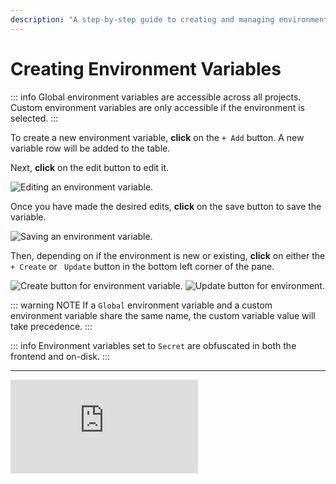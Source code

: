 ```yaml
---
description: "A step-by-step guide to creating and managing environment variables in Caido including global and custom environments with secret variable support."
---
```


# Creating Environment Variables

::: info
Global environment variables are accessible across all projects. Custom environment variables are only accessible if the environment is selected.
:::

To create a new environment variable, **click** on the `+ Add` button. A new variable row will be added to the table.

Next, **click** on the edit button <code><Icon icon="fas fa-pen-to-square" /></code> to edit it.

<img alt="Editing an environment variable." src="/_images/edit_global_env_variable.png" center/>

Once you have made the desired edits, **click** on the save button <code><Icon icon="fas fa-save" /></code> to save the variable.

<img alt="Saving an environment variable." src="/_images/save_global_env_variable.png" center/>

Then, depending on if the environment is new or existing, **click** on either the `+ Create` or <code><Icon icon="fas fa-save" /> Update</code> button in the bottom left corner of the pane.

<img alt="Create button for environment variable." src="/_images/create_button.png" center/>

<img alt="Update button for environment." src="/_images/update_button.png" center/>

::: warning NOTE
If a `Global` environment variable and a custom environment variable share the same name, the custom variable value will take precedence.
:::

::: info
Environment variables set to `Secret` are obfuscated in both the frontend and on-disk.
:::

---

<div class="video small">
  <iframe src="https://www.youtube.com/embed/QbW4K0nhykg?si=7eXllbShqhGd2Gzs" title="YouTube video player." frameborder="0"></iframe>
</div>
